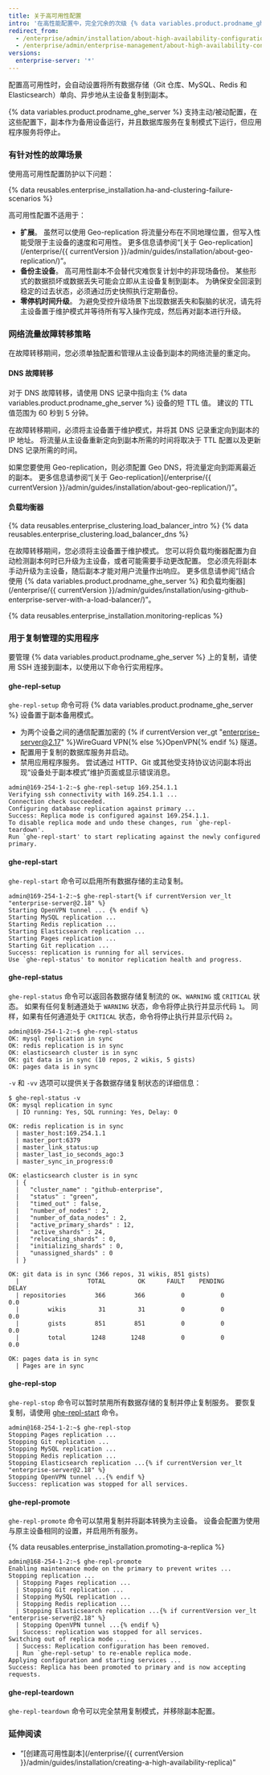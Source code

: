 ```yaml
---
title: 关于高可用性配置
intro: '在高性能配置中，完全冗余的次级 {% data variables.product.prodname_ghe_server %} 设备通过复制所有主要数据存储与主设备保持同步。'
redirect_from:
  - /enterprise/admin/installation/about-high-availability-configuration
  - /enterprise/admin/enterprise-management/about-high-availability-configuration
versions:
  enterprise-server: '*'
---
```


配置高可用性时，会自动设置将所有数据存储（Git 仓库、MySQL、Redis 和 Elasticsearch）单向、异步地从主设备复制到副本。

{% data variables.product.prodname_ghe_server %} 支持主动/被动配置，在这些配置下，副本作为备用设备运行，并且数据库服务在复制模式下运行，但应用程序服务将停止。

### 有针对性的故障场景

使用高可用性配置防护以下问题：

{% data reusables.enterprise_installation.ha-and-clustering-failure-scenarios %}

高可用性配置不适用于：

  - **扩展**。 虽然可以使用 Geo-replication 将流量分布在不同地理位置，但写入性能受限于主设备的速度和可用性。 更多信息请参阅“[关于 Geo-replication](/enterprise/{{ currentVersion }}/admin/guides/installation/about-geo-replication/)”。
  - **备份主设备**。 高可用性副本不会替代灾难恢复计划中的非现场备份。 某些形式的数据损坏或数据丢失可能会立即从主设备复制到副本。 为确保安全回滚到稳定的过去状态，必须通过历史快照执行定期备份。
  - **零停机时间升级**。 为避免受控升级场景下出现数据丢失和裂脑的状况，请先将主设备置于维护模式并等待所有写入操作完成，然后再对副本进行升级。

### 网络流量故障转移策略

在故障转移期间，您必须单独配置和管理从主设备到副本的网络流量的重定向。

#### DNS 故障转移

对于 DNS 故障转移，请使用 DNS 记录中指向主 {% data variables.product.prodname_ghe_server %} 设备的短 TTL 值。 建议的 TTL 值范围为 60 秒到 5 分钟。

在故障转移期间，必须将主设备置于维护模式，并将其 DNS 记录重定向到副本的 IP 地址。 将流量从主设备重新定向到副本所需的时间将取决于 TTL 配置以及更新 DNS 记录所需的时间。

如果您要使用 Geo-replication，则必须配置 Geo DNS，将流量定向到距离最近的副本。 更多信息请参阅“[关于 Geo-replication](/enterprise/{{ currentVersion }}/admin/guides/installation/about-geo-replication/)”。

#### 负载均衡器

{% data reusables.enterprise_clustering.load_balancer_intro %} {% data reusables.enterprise_clustering.load_balancer_dns %}

在故障转移期间，您必须将主设备置于维护模式。 您可以将负载均衡器配置为自动检测副本何时已升级为主设备，或者可能需要手动更改配置。 您必须先将副本手动升级为主设备，随后副本才能对用户流量作出响应。 更多信息请参阅“[结合使用 {% data variables.product.prodname_ghe_server %} 和负载均衡器](/enterprise/{{ currentVersion }}/admin/guides/installation/using-github-enterprise-server-with-a-load-balancer/)”。

{% data reusables.enterprise_installation.monitoring-replicas %}

### 用于复制管理的实用程序

要管理 {% data variables.product.prodname_ghe_server %} 上的复制，请使用 SSH 连接到副本，以使用以下命令行实用程序。

#### ghe-repl-setup

`ghe-repl-setup` 命令可将 {% data variables.product.prodname_ghe_server %} 设备置于副本备用模式。

 - 为两个设备之间的通信配置加密的 {% if currentVersion ver_gt "enterprise-server@2.17" %}WireGuard VPN{% else %}OpenVPN{% endif %} 隧道。
 - 配置用于复制的数据库服务并启动。
 - 禁用应用程序服务。 尝试通过 HTTP、Git 或其他受支持协议访问副本将出现“设备处于副本模式”维护页面或显示错误消息。

```shell
admin@169-254-1-2:~$ ghe-repl-setup 169.254.1.1
Verifying ssh connectivity with 169.254.1.1 ...
Connection check succeeded.
Configuring database replication against primary ...
Success: Replica mode is configured against 169.254.1.1.
To disable replica mode and undo these changes, run `ghe-repl-teardown'.
Run `ghe-repl-start' to start replicating against the newly configured primary.
```

#### ghe-repl-start

`ghe-repl-start` 命令可以启用所有数据存储的主动复制。

```shell
admin@169-254-1-2:~$ ghe-repl-start{% if currentVersion ver_lt "enterprise-server@2.18" %}
Starting OpenVPN tunnel ... {% endif %}
Starting MySQL replication ...
Starting Redis replication ...
Starting Elasticsearch replication ...
Starting Pages replication ...
Starting Git replication ...
Success: replication is running for all services.
Use `ghe-repl-status' to monitor replication health and progress.
```

#### ghe-repl-status

`ghe-repl-status` 命令可以返回各数据存储复制流的 `OK`、`WARNING` 或 `CRITICAL` 状态。 如果有任何复制通道处于 `WARNING` 状态，命令将停止执行并显示代码 `1`。 同样，如果有任何通道处于 `CRITICAL` 状态，命令将停止执行并显示代码 `2`。

```shell
admin@169-254-1-2:~$ ghe-repl-status
OK: mysql replication in sync
OK: redis replication is in sync
OK: elasticsearch cluster is in sync
OK: git data is in sync (10 repos, 2 wikis, 5 gists)
OK: pages data is in sync
```

`-v` 和 `-vv` 选项可以提供关于各数据存储复制状态的详细信息：

```shell
$ ghe-repl-status -v
OK: mysql replication in sync
  | IO running: Yes, SQL running: Yes, Delay: 0

OK: redis replication is in sync
  | master_host:169.254.1.1
  | master_port:6379
  | master_link_status:up
  | master_last_io_seconds_ago:3
  | master_sync_in_progress:0

OK: elasticsearch cluster is in sync
  | {
  |   "cluster_name" : "github-enterprise",
  |   "status" : "green",
  |   "timed_out" : false,
  |   "number_of_nodes" : 2,
  |   "number_of_data_nodes" : 2,
  |   "active_primary_shards" : 12,
  |   "active_shards" : 24,
  |   "relocating_shards" : 0,
  |   "initializing_shards" : 0,
  |   "unassigned_shards" : 0
  | }

OK: git data is in sync (366 repos, 31 wikis, 851 gists)
  |                   TOTAL         OK      FAULT    PENDING      DELAY
  | repositories        366        366          0          0        0.0
  |        wikis         31         31          0          0        0.0
  |        gists        851        851          0          0        0.0
  |        total       1248       1248          0          0        0.0

OK: pages data is in sync
  | Pages are in sync
```

#### ghe-repl-stop

`ghe-repl-stop` 命令可以暂时禁用所有数据存储的复制并停止复制服务。 要恢复复制，请使用 [ghe-repl-start](#ghe-repl-start) 命令。

```shell
admin@168-254-1-2:~$ ghe-repl-stop
Stopping Pages replication ...
Stopping Git replication ...
Stopping MySQL replication ...
Stopping Redis replication ...
Stopping Elasticsearch replication ...{% if currentVersion ver_lt "enterprise-server@2.18" %}
Stopping OpenVPN tunnel ...{% endif %}
Success: replication was stopped for all services.
```

#### ghe-repl-promote

`ghe-repl-promote` 命令可以禁用复制并将副本转换为主设备。 设备会配置为使用与原主设备相同的设置，并启用所有服务。

{% data reusables.enterprise_installation.promoting-a-replica %}

```shell
admin@168-254-1-2:~$ ghe-repl-promote
Enabling maintenance mode on the primary to prevent writes ...
Stopping replication ...
  | Stopping Pages replication ...
  | Stopping Git replication ...
  | Stopping MySQL replication ...
  | Stopping Redis replication ...
  | Stopping Elasticsearch replication ...{% if currentVersion ver_lt "enterprise-server@2.18" %}
  | Stopping OpenVPN tunnel ...{% endif %}
  | Success: replication was stopped for all services.
Switching out of replica mode ...
  | Success: Replication configuration has been removed.
  | Run `ghe-repl-setup' to re-enable replica mode.
Applying configuration and starting services ...
Success: Replica has been promoted to primary and is now accepting requests.
```

#### ghe-repl-teardown

`ghe-repl-teardown` 命令可以完全禁用复制模式，并移除副本配置。

### 延伸阅读

- “[创建高可用性副本](/enterprise/{{ currentVersion }}/admin/guides/installation/creating-a-high-availability-replica)”
